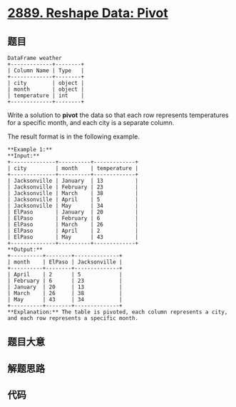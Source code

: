 # [2889. Reshape Data: Pivot](https://leetcode.com/problems/reshape-data-pivot)

## 题目


    DataFrame weather
    +-------------+--------+
    | Column Name | Type   |
    +-------------+--------+
    | city        | object |
    | month       | object |
    | temperature | int    |
    +-------------+--------+
    

Write a solution to **pivot** the data so that each row represents
temperatures for a specific month, and each city is a separate column.

The result format is in the following example.



    
    
    **Example 1:**
    **Input:**
    +--------------+----------+-------------+
    | city         | month    | temperature |
    +--------------+----------+-------------+
    | Jacksonville | January  | 13          |
    | Jacksonville | February | 23          |
    | Jacksonville | March    | 38          |
    | Jacksonville | April    | 5           |
    | Jacksonville | May      | 34          |
    | ElPaso       | January  | 20          |
    | ElPaso       | February | 6           |
    | ElPaso       | March    | 26          |
    | ElPaso       | April    | 2           |
    | ElPaso       | May      | 43          |
    +--------------+----------+-------------+
    **Output:**
    +----------+--------+--------------+
    | month    | ElPaso | Jacksonville |
    +----------+--------+--------------+
    | April    | 2      | 5            |
    | February | 6      | 23           |
    | January  | 20     | 13           |
    | March    | 26     | 38           |
    | May      | 43     | 34           |
    +----------+--------+--------------+
    **Explanation:** The table is pivoted, each column represents a city, and each row represents a specific month.


## 题目大意

## 解题思路

## 代码

```javascript

```
